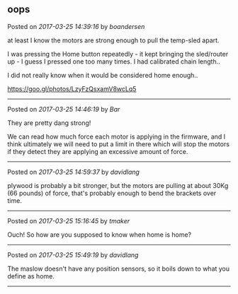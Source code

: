 ## oops
Posted on *2017-03-25 14:39:16* by *boandersen*

at least I know the motors are strong enough to pull the temp-sled apart.

I was pressing the Home button repeatedly - it kept bringing the sled/router up - I guess I pressed one too many times. I had calibrated chain length.. 

I did not really know when it would be considered home enough..

https://goo.gl/photos/LzyFzQsxamV8wcLq5

---

Posted on *2017-03-25 14:46:19* by *Bar*

They are pretty dang strong!

We can read how much force each motor is applying in the firmware, and I think ultimately we will need to put a limit in there which will stop the motors if they detect they are applying an excessive amount of force.

---

Posted on *2017-03-25 14:59:37* by *davidlang*

plywood is probably a bit stronger, but the motors are pulling at about 30Kg (66 pounds) of force, that's probably enough to bend the brackets over time.

---

Posted on *2017-03-25 15:16:45* by *tmaker*

Ouch!  So how are you supposed to know when home is home?

---

Posted on *2017-03-25 15:49:19* by *davidlang*

The maslow doesn't have any position sensors, so it boils down to what you define as home.

---

